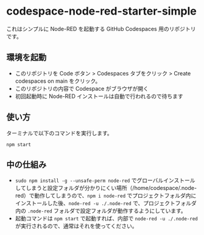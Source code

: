 # codespace-node-red-starter-simple

これはシンプルに Node-RED を起動する GitHub Codespaces 用のリポジトリです。

## 環境を起動

- このリポジトリを Code ボタン > Codespaces タブをクリック > Create codespaces on main をクリック。
- このリポジトリの内容で Codespace がブラウザが開く
- 初回起動時に Node-RED インストールは自動で行われるので待ちます

## 使い方

ターミナルで以下のコマンドを実行します。

```
npm start
```

## 中の仕組み

- `sudo npm install -g --unsafe-perm node-red` でグローバルインストールしてしまうと設定フォルダが分かりにくい場所（/home/codespace/.node-red）で動作してしまうので、`npm i node-red` でプロジェクトフォルダ内にインストールした後、`node-red -u ./.node-red` で、プロジェクトフォルダ内の `.node-red` フォルダで設定フォルダが動作するようにしています。
- 起動コマンドは `npm start` で起動すれば、内部で `node-red -u ./.node-red` が実行されるので、通常はそれを使ってください。
